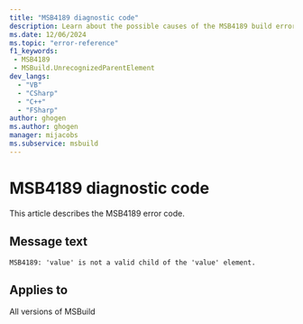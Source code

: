 ```yaml
---
title: "MSB4189 diagnostic code"
description: Learn about the possible causes of the MSB4189 build error, and get troubleshooting tips.
ms.date: 12/06/2024
ms.topic: "error-reference"
f1_keywords:
 - MSB4189
 - MSBuild.UnrecognizedParentElement
dev_langs:
  - "VB"
  - "CSharp"
  - "C++"
  - "FSharp"
author: ghogen
ms.author: ghogen
manager: mijacobs
ms.subservice: msbuild
---
```


# MSB4189 diagnostic code

<!-- :::ErrorDefinitionDescription::: -->
<!-- :::editable-content name="introDescription"::: -->
This article describes the MSB4189 error code.
<!-- :::editable-content-end::: -->

## Message text

`MSB4189: 'value' is not a valid child of the 'value' element.`

<!-- :::editable-content name="postOutputDescription"::: -->
<!--
{StrBegin="MSB4189: "}
-->
<!-- :::editable-content-end::: -->
<!-- :::ErrorDefinitionDescription-end::: -->

## Applies to

All versions of MSBuild
